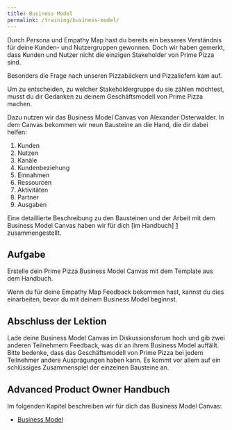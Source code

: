 ```yaml
---
title: Business Model
permalink: /training/business-model/
---
```


Durch Persona und Empathy Map hast du bereits ein besseres Verständnis für deine Kunden- und Nutzergruppen gewonnen. 
Doch wir haben gemerkt, dass Kunden und Nutzer nicht die einzigen Stakeholder von Prime Pizza sind.

Besonders die Frage nach unseren Pizzabäckern und Pizzaliefern kam auf.

Um zu entscheiden, zu welcher Stakeholdergruppe du sie zählen möchtest, musst du dir Gedanken zu deinem Geschäftsmodell von Prime Pizza machen.

Dazu nutzen wir das Business Model Canvas von Alexander Osterwalder. 
In dem Canvas bekommen wir neun Bausteine an die Hand, die dir dabei helfen:

1.	Kunden
2.	Nutzen
3.	Kanäle
4.	Kundenbeziehung
5.	Einnahmen
6.	Ressourcen
7.	Aktivitäten
8.	Partner
9.	Ausgaben

Eine detaillierte Beschreibung zu den Bausteinen und der Arbeit mit dem Business Model Canvas haben wir für dich [im Handbuch] [1] zusammengestellt.


## Aufgabe

Erstelle dein Prime Pizza Business Model Canvas mit dem Template aus dem Handbuch. 

Wenn du für deine Empathy Map Feedback bekommen hast, kannst du dies einarbeiten, bevor du mit deinem Business Model beginnst.

## Abschluss der Lektion 

Lade deine Business Model Canvas im Diskussionsforum hoch und gib zwei anderen Teilnehmern Feedback, was dir an ihrem Business Model auffällt. 
Bitte bedenke, dass das Geschäftsmodell von Prime Pizza bei jedem Teilnehmer andere Ausprägungen haben kann.
Es kommt vor allem auf ein schlüssiges Zusammenspiel der einzelnen Bausteine an.

## Advanced Product Owner Handbuch

Im folgenden Kapitel beschreiben wir für dich das Business Model Canvas:


 * [Business Model][1]

[1]:	https://manual.advancedproductowner.com/business-model/